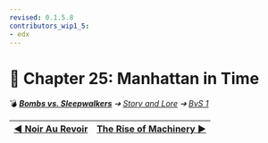 ```yaml
---
revised: 0.1.5.8
contributors_wip1_5:
- edx
---
```


# 📄 Chapter 25: Manhattan in Time

💣 ***[Bombs vs. Sleepwalkers](/README.md)** ➔ [Story and Lore](/story/readme.md) ➔ [BvS 1](/story/bvs1/readme.md)*

| [◀️ Noir Au Revoir](/story/bvs1/24_noir_au_revoir.md) | [The Rise of Machinery ▶️](/story/bvs1/26_the_rise_of_machinery.md) |
| --: | :-- |
